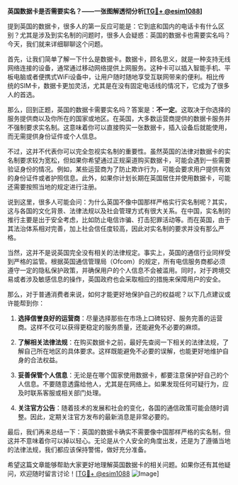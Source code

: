 **英国数据卡是否需要实名？——一张图解透彻分析[[TG💪+ @esim1088](https://t.me/s/esim1088)]**

提到英国的数据卡，很多人的第一反应可能是：它到底和国内的电话卡有什么区别？尤其是涉及到实名制的问题时，很多人会疑惑：英国的数据卡也需要实名吗？今天，我们就来详细聊聊这个问题。

首先，让我们简单了解一下什么是数据卡。数据卡，顾名思义，就是一种支持无线网络连接的设备，通常通过移动网络提供上网服务。这种卡可以插入智能手机、平板电脑或者便携式WiFi设备中，让用户随时随地享受互联网带来的便利。相比传统的SIM卡，数据卡更加灵活，尤其是在没有固定电话线的情况下，它成为了很多人的首选。

那么，回到正题，英国的数据卡需要实名吗？答案是：**不一定**。这取决于你选择的服务提供商以及你所在的国家或地区。在英国，大多数运营商提供的数据卡服务并不强制要求实名制。这意味着你可以直接购买一张数据卡，插入设备后就能使用，而无需提供身份证件或个人信息。

不过，这并不代表你可以完全忽视实名制的重要性。虽然英国的法律对数据卡的实名制要求较为宽松，但如果你希望通过正规渠道购买数据卡，可能会遇到一些需要验证身份的情况。例如，某些运营商为了防止欺诈行为，可能会要求用户提供有效的身份证件或者护照信息。此外，如果你计划长期在英国居住并使用数据卡，可能还需要按照当地的规定进行注册。

说到这里，很多人可能会问：为什么英国不像中国那样严格实行实名制呢？其实，这与各国的文化背景、法律法规以及社会管理方式有很大关系。在中国，实名制的推行主要是出于安全考虑，比如防止电信诈骗、打击犯罪活动等。而在英国，由于其法治体系相对完善，加上社会信任度较高，因此对实名制的要求并没有那么严格。

当然，这并不是说英国完全没有相关的法律规定。事实上，英国的通信行业同样受到严格的监管。根据英国通信管理局（Ofcom）的规定，所有电信服务商都必须遵守一定的隐私保护政策，并确保用户的个人信息不会被滥用。同时，对于跨境交易或者涉及敏感信息的操作，英国政府也会采取相应的措施来保障用户的安全。

那么，对于普通消费者来说，如何才能更好地保护自己的权益呢？以下几点建议或许能帮到你：

1. **选择信誉良好的运营商**：尽量选择那些在市场上口碑较好、服务完善的运营商。这样不仅可以获得更稳定的服务质量，还能避免不必要的麻烦。
   
2. **了解相关法律法规**：在购买数据卡之前，最好先查阅一下相关的法律法规，了解自己所在地区的具体要求。这样既能避免不必要的误解，也能更好地维护自身的合法权益。

3. **妥善保管个人信息**：无论是在哪个国家使用数据卡，都要注意保护好自己的个人信息。不要随意透露给他人，尤其是在网络上。如果发现任何可疑行为，应及时联系客服或相关部门处理。

4. **关注官方公告**：随着技术的发展和社会的变化，各国的通信政策可能会随时调整。因此，定期关注官方发布的最新消息是非常必要的。

最后，我们再来总结一下：英国的数据卡确实不需要像中国那样严格的实名制，但这并不意味着你可以掉以轻心。无论是从个人安全的角度出发，还是为了遵循当地的法律法规，我们都应该保持警惕，做好充分准备。

希望这篇文章能够帮助大家更好地理解英国数据卡的相关问题。如果你还有其他疑问，欢迎随时留言讨论！[[TG💪+ @esim1088](https://t.me/s/esim1088) ![Image](https://i.postimg.cc/4NQfJmqS/Snipaste-2025-05-13-00-14-12.png)]